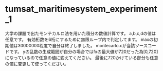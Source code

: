 # tumsat_maritimesystem_experiment_1
大学の課題で出たモンテカルロ法を用いた積分の数値計算です。
a,b,c,dの値は任意です。
有効桁数を6桁にするために無限ループ内で判定してます。
maxの初期値は30000000程度で自分は終了しました。
montecarlo.cが当該ソースコードです。
yの乱数の生成範囲が自分の場合ではfxの最大値が720だった為[0,720]になっているので任意の値に変えてください。
最後に720かけている部分も任意の値に変更して使ってください。
